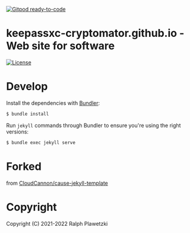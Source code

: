 [![Gitpod ready-to-code](https://img.shields.io/badge/Gitpod-ready--to--code-blue?logo=gitpod)](https://gitpod.io/#https://github.com/purejava/keepassxc-cryptomator.github.io)

# keepassxc-cryptomator.github.io - Web site for software
[![License](https://img.shields.io/github/license/purejava/keepassxc-cryptomator.github.io.svg)](https://github.com/purejava/keepassxc-cryptomator.github.io/blob/master/LICENSE)

# Develop
 Install the dependencies with [Bundler](http://bundler.io/):

 ~~~bash
 $ bundle install
 ~~~

 Run `jekyll` commands through Bundler to ensure you're using the right versions:

 ~~~bash
 $ bundle exec jekyll serve
 ~~~

# Forked
from [CloudCannon/cause-jekyll-template](https://github.com/CloudCannon/cause-jekyll-template)

# Copyright
Copyright (C) 2021-2022 Ralph Plawetzki
